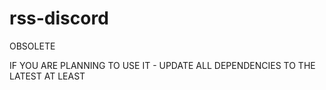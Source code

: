 # rss-discord

OBSOLETE

IF YOU ARE PLANNING TO USE IT - UPDATE ALL DEPENDENCIES TO THE LATEST AT LEAST
